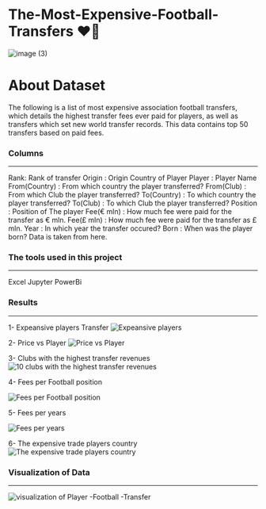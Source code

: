 # The-Most-Expensive-Football-Transfers :heart_on_fire:	

![image (3)](https://user-images.githubusercontent.com/104658866/175795392-61e20a7e-45a2-498b-8433-0932eb7a0723.jpg)

# About Dataset
The following is a list of most expensive association football transfers, which details the highest transfer fees ever paid for players, as well as transfers which set new world transfer records.
This data contains top 50 transfers based on paid fees.

### Columns
-------------

Rank: Rank of transfer
Origin : Origin Country of Player
Player : Player Name
From(Country) : From which country the player transferred?
From(Club) : From which Club the player transferred?
To(Country) : To which country the player transferred?
To(Club) : To which Club the player transferred?
Position : Position of The player
Fee(€ mln) : How much fee were paid for the transfer as € mln.
Fee(£ mln) : How much fee were paid for the transfer as £ mln.
Year : In which year the transfer occured?
Born : When was the player born?
Data is taken from here.

### The tools used in this project
-------------

Excel
Jupyter
PowerBi

### Results
-------------

1- Expeansive players Transfer
![Expeansive players](https://user-images.githubusercontent.com/104658866/173262268-b4516760-7d11-4870-8d05-a088d44e2191.png)


2- Price vs Player 
![Price vs Player ](https://user-images.githubusercontent.com/104658866/173262577-0b0331db-49af-4918-9fc4-626a29cce1a2.png)




3- Clubs with the highest transfer revenues
![10 clubs with the highest transfer revenues](https://user-images.githubusercontent.com/104658866/173262630-894de9fc-1fd8-425f-85ed-b83c311c388e.png)


4- Fees per Football position

![Fees per Football position](https://user-images.githubusercontent.com/104658866/173262718-598101f3-1817-464b-832d-322307f778e0.png)


5- Fees per years

![Fees per years](https://user-images.githubusercontent.com/104658866/173262785-822dfde6-daa1-4ea1-a9ac-e6c20a9639fb.png)

6- The expensive trade players country
![The expensive trade players country](https://user-images.githubusercontent.com/104658866/173262926-9b36a2e3-54a4-40c3-b657-609f3fd9a2a4.png)

### Visualization of Data 
-------------

![visualization of Player -Football -Transfer](https://user-images.githubusercontent.com/104658866/173264439-5b550623-a91f-4243-845f-f70626801fc5.png)

